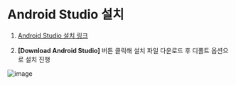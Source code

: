 # Android Studio 설치


1. [Android Studio 설치 링크](https://developer.android.com/studio)


2. **[Download Android Studio]** 버튼 클릭해 설치 파일 다운로드 후 디폴트 옵션으로 설치 진행

![image](https://user-images.githubusercontent.com/53963779/201301266-018865d8-89e0-4a20-b172-4e6489b34a29.png)
